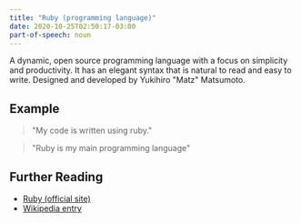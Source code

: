 ```yaml
---
title: "Ruby (programming language)"
date: 2020-10-25T02:50:17-03:00
part-of-speech: noun
---
```


A dynamic, open source programming language with a focus on simplicity and productivity. It has an elegant syntax that is natural to read and easy to write. 
Designed and developed by Yukihiro "Matz" Matsumoto.

## Example

> "My code is written using ruby."

> "Ruby is my main programming language"

## Further Reading
- [Ruby (official site)](https://www.ruby-lang.org/en/)
- [Wikipedia entry](https://en.wikipedia.org/wiki/Ruby_(programming_language))
